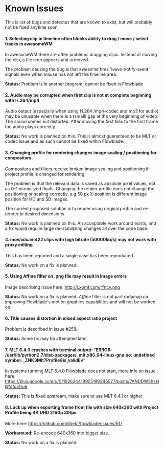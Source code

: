 # Known Issues

This is list of bugs and defectes that are known to exist, but will probably not be fixed anytime soon.

#### 1. Selecting clip in timeline often blocks ability to drag / move / select tracks in awesomeWM

In awesomeWM there are often problems dragging clips. Instead of moving the clip, a file icon appears and is moved. 

The problem causing the bug is that awesome fires 'leave-notify-event' signals even when mouse has not left the timeline area.

**Status:** Problem is in another program, cannot be fixed in Flowblade

#### 2. Audio may be corrupted when first clip is not at complete beginning with H.264/mp4

Audio output (especially when using H.264 /mp4-codec and mp3 for audio) may be unusable when there is a (small) gap at the very beginning of video. The sound comes out distorted. After moving the first files to the first frame the audio plays correctly.

**Status:** No work is planned on this. This is almost guaranteed to be MLT or codec issue and as such cannot be fixed within Flowblade.

#### 3. Changing profile for rendering changes image scaling / positioning for compositors.

Compositors and filters receive broken image scaling and positioning if project profile is changed for rendering.

The problem is that the relevant data is saved as absolute pixel values, not as 0-1 normalized floats. Changing the render profile does not change the positioning or scaling correctly, e.g 50 px X-position is different image position for HD and SD images.

The current proposed solution is to render using original profile and re-render to desired dimensions.

**Status:** No work is planned on this. An acceptable work around exists, and a fix would require large de-stabilizing changes all over the code base.

#### 4. mov/xdcam422 clips with high bitrate  (50000kb/s) may not work with proxy editing
This has been reported and a single case has been reproduced.

**Status:** No work on a fix is planned.

#### 5. Using Affine filter on .png file may result in image errors 
Image describing issue here: http://i.xomf.com/rfncv.png

**Status:** No work on a fix is planned. *Affine* filter is not part rodamap on improving Flowblade's motion graphics capabilities and will not be worked on.


#### 6. Title causes distortion in mixed aspect ratio project

Problem is described in Issue #258.

**Status:** Some fix may be attempted later.

#### 7. MLT 6.4.0 crashes with terminal output: "ERROR: /usr/lib/python2.7/dist-packages/_mlt.x86_64-linux-gnu.so: undefined symbol: _ZNK3Mlt7Profile8is_validEv"

In systems running MLT 6.4.0 Flowblade does not start, more info on issue here: https://plus.google.com/u/0/102624418925189345577/posts/7ANDDW3hzHB?sfc=true

**Status:** This is fixed upstream, make sure to use MLT 6.4.1 or higher.


#### 8. Lock up when exporting frame from file with size 640x360 with Project Profile being 4K UHD 2160p 30fps

More here: https://github.com/jliljebl/flowblade/issues/517

**Workaround:** Re-encode 640x360 into bigger size.

**Status:** No work on a fix is planned.
